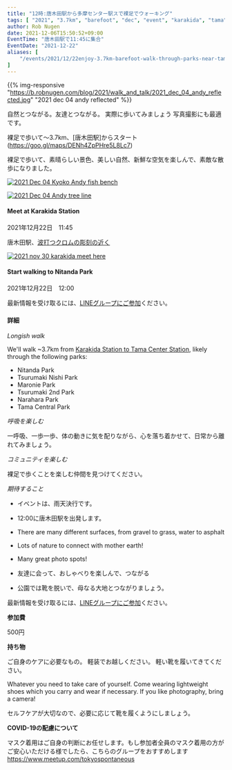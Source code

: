 ```yaml
---
title: "12時:唐木田駅から多摩センター駅スで裸足でウォーキング"
tags: [ "2021", "3.7km", "barefoot", "dec", "event", "karakida", "tama", "walk" ]
author: Rob Nugen
date: 2021-12-06T15:50:52+09:00
EventTime: "唐木田駅で11:45に集合"
EventDate: "2021-12-22"
aliases: [
    "/events/2021/12/22enjoy-3.7km-barefoot-walk-through-parks-near-tama-center",
]
---
```


{{% img-responsive "https://b.robnugen.com/blog/2021/walk_and_talk/2021_dec_04_andy_reflected.jpg" "2021 dec 04 andy reflected" %}}

自然とつながる。友達とつながる。
実際に歩いてみましょう 写真撮影にも最適です。


裸足で歩いて～3.7km、[唐木田駅]からスタート(https://goo.gl/maps/DENh4ZpPHre5L8Lc7)

裸足で歩いて、素晴らしい景色、美しい自然、新鮮な空気を楽しんで、素敵な散歩になりました。

[![2021 Dec 04 Kyoko Andy fish bench](//b.robnugen.com/blog/2021/walk_and_talk/thumbs/2021_dec_04_kyoko_andy_fish_bench.jpg)](//b.robnugen.com/blog/2021/walk_and_talk/2021_dec_04_kyoko_andy_fish_bench.jpg)

[![2021 Dec 04 Andy tree line](//b.robnugen.com/blog/2021/walk_and_talk/thumbs/2021_dec_04_andy_tree_line.jpg)](//b.robnugen.com/blog/2021/walk_and_talk/2021_dec_04_andy_tree_line.jpg)

#### Meet at Karakida Station

2021年12月22日　11:45


唐木田駅、[波打つクロムの彫刻の近く](https://goo.gl/maps/DENh4ZpPHre5L8Lc7)

[![2021 nov 30 karakida meet here](//b.robnugen.com/blog/2021/walk_and_talk/thumbs/2021_nov_30_karakida_meet_here.jpg)](//b.robnugen.com/blog/2021/walk_and_talk/2021_nov_30_karakida_meet_here.jpg)


#### Start walking to Nitanda Park

2021年12月22日　12:00

最新情報を受け取るには、[LINEグループにご参加](/contact/)ください。

#### 詳細

*Longish walk*

We'll walk ~3.7km from [Karakida Station to Tama Center Station](https://goo.gl/maps/haUxJbUCQJVbsLUQ7), likely through the following parks:

* Nitanda Park
* Tsurumaki Nishi Park
* Maronie Park
* Tsurumaki 2nd Park
* Narahara Park
* Tama Central Park

*呼吸を楽しむ*

一呼吸、一歩一歩、体の動きに気を配りながら、心を落ち着かせて、日常から離れてみましょう。

*コミュニティを楽しむ*

裸足で歩くことを楽しむ仲間を見つけてください。

*期待すること*

* イベントは、雨天決行です。
* 12:00に唐木田駅を出発します。
* There are many different surfaces, from gravel to grass, water to asphalt
* Lots of nature to connect with mother earth!
* Many great photo spots!
* 友達に会って、おしゃべりを楽しんで、つながる

* 公園では靴を脱いで、母なる大地とつながりましょう。

最新情報を受け取るには、[LINEグループにご参加](/contact/)ください。

**参加費**

500円

**持ち物**

ご自身のケアに必要なもの。 軽装でお越しください。
軽い靴を履いてきてください。

Whatever you need to take care of yourself.  Come wearing lightweight
shoes which you carry and wear if necessary.
If you like photography, bring a camera!

セルフケアが大切なので、必要に応じて靴を履くようにしましょう。

**COVID-19の配慮について**

マスク着用はご自身の判断にお任せします。もし参加者全員のマスク着用の方がご安心いただける様でしたら、こちらのグループをおすすめします
https://www.meetup.com/tokyospontaneous

